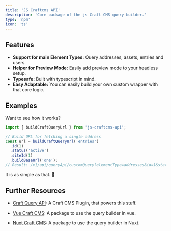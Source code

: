 ```yaml
---
title: 'JS Craftcms API'
description: 'Core package of the js Craft CMS query builder.'
type: 'npm'
icon: 'ts'
---
```


## Features
- **Support for main Element Types:** Query addresses, assets, entries and users.
- **Helper for Preview Mode:** Easily add preview mode to your headless setup.
- **Typesafe:** Built with typescript in mind.
- **Easy Adaptable:** You can easily build your own custom wrapper with that core logic.

## Examples

Want to see how it works?

```ts [app.ts]
import { buildCraftQueryUrl } from 'js-craftcms-api';

// Build URL for fetching a single address
const url = buildCraftQueryUrl('entries')
  .id(1)
  .status('active')
  .siteId(1)
  .buildBaseUrl('one');
// Result: /v1/api/queryApi/customQuery?elementType=addresses&id=1&status=active&siteId=1&one=1
```

It is as simple as that. 🚀 

## Further Resources

- [Craft Query API](/libraries/craft-query-api): A Craft CMS Plugin, that powers this stuff.

- [Vue Craft CMS](/libraries/vue-craftcms): A package to use the query builder in vue.

- [Nuxt Craft CMS](/libraries/nuxt-craftcms): A package to use the query builder in Nuxt.